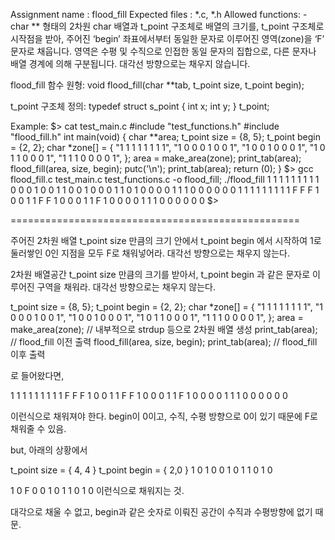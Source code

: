 

Assignment name : flood_fill
Expected files : *.c, *.h
Allowed functions: -
char ** 형태의 2차원 char 배열과 t_point 구조체로 배열의 크기를,
t_point 구조체로 시작점을 받아, 주어진 ‘begin’ 좌표에서부터
동일한 문자로 이루어진 영역(zone)을 ‘F’ 문자로 채웁니다.
영역은 수평 및 수직으로 인접한 동일 문자의 집합으로,
다른 문자나 배열 경계에 의해 구분됩니다.
대각선 방향으로는 채우지 않습니다.

flood_fill 함수 원형:
void flood_fill(char **tab, t_point size, t_point begin);

t_point 구조체 정의:
typedef struct s_point
{
int x;
int y;
} t_point;

Example:
$> cat test_main.c
#include "test_functions.h"
#include "flood_fill.h"
int main(void)
{
char **area;
t_point size = {8, 5};
t_point begin = {2, 2};
char *zone[] = {
"1 1 1 1 1 1 1 1",
"1 0 0 0 1 0 0 1",
"1 0 0 1 0 0 0 1",
"1 0 1 1 0 0 0 1",
"1 1 1 0 0 0 0 1",
};
area = make_area(zone);
print_tab(area);
flood_fill(area, size, begin);
putc('\n');
print_tab(area);
return (0);
}
$> gcc flood_fill.c test_main.c test_functions.c -o flood_fill; ./flood_fill
1 1 1 1 1 1 1 1
1 0 0 0 1 0 0 1
1 0 0 1 0 0 0 1
1 0 1 0 0 0 0 1
1 1 0 0 0 0 0 0
1 1 1 1 1 1 1 1
1 F F F 1 0 0 1
1 F F 1 0 0 0 1
1 F 1 0 0 0 0 1
1 1 0 0 0 0 0 0
$>




==================================================

주어진 2차원 배열 t_point size 만큼의 크기 안에서 
t_point begin 에서 시작하여
1로 둘러쌓인 0인 지점을 모두 F로 채워넣어라.
대각선 방향으로는 채우지 않는다.



2차원 배열공간 t_point size 만큼의 크기를 받아서, 
t_point begin 과 같은 문자로 이루어진 구역을 채워라.
대각선 방향으로는 채우지 않는다.

t_point size  = {8, 5};
t_point begin = {2, 2};
char *zone[] = {
    "1 1 1 1 1 1 1 1",
    "1 0 0 0 1 0 0 1",
    "1 0 0 1 0 0 0 1",
    "1 0 1 1 0 0 0 1",
    "1 1 1 0 0 0 0 1",
};
area = make_area(zone);    // 내부적으로 strdup 등으로 2차원 배열 생성
print_tab(area);           // flood_fill 이전 출력
flood_fill(area, size, begin);
print_tab(area);           // flood_fill 이후 출력


로 들어왔다면,

1 1 1 1 1 1 1 1
1 F F F 1 0 0 1
1 F F 1 0 0 0 1
1 F 1 0 0 0 0 1
1 1 0 0 0 0 0 0

이런식으로 채워져야 한다.
begin이 0이고, 수직, 수평 방향으로 0이 있기 때문에 F로 채워줄 수 있음.


but, 아래의 상황에서

t_point size = { 4, 4 }
t_point begin = { 2,0 }
1 0 1 0
0 1 0 1
1 0 1 0

>>
1 0 F 0
0 1 0 1
1 0 1 0
이런식으로 채워지는 것.

대각으로 채울 수 없고, begin과 같은 숫자로 이뤄진 공간이 수직과 수평방향에 없기 때문.














































